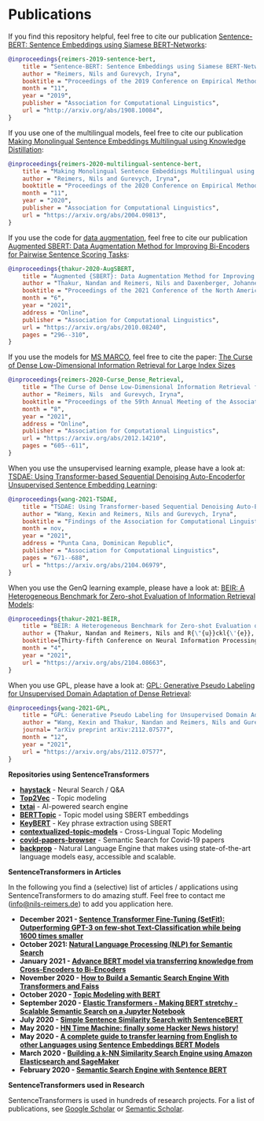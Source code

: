 # Publications

If you find this repository helpful, feel free to cite our publication [Sentence-BERT: Sentence Embeddings using Siamese BERT-Networks](https://arxiv.org/abs/1908.10084):
```bibtex 
@inproceedings{reimers-2019-sentence-bert,
    title = "Sentence-BERT: Sentence Embeddings using Siamese BERT-Networks",
    author = "Reimers, Nils and Gurevych, Iryna",
    booktitle = "Proceedings of the 2019 Conference on Empirical Methods in Natural Language Processing",
    month = "11",
    year = "2019",
    publisher = "Association for Computational Linguistics",
    url = "http://arxiv.org/abs/1908.10084",
}
```


If you use one of the multilingual models, feel free to cite our publication [Making Monolingual Sentence Embeddings Multilingual using Knowledge Distillation](https://arxiv.org/abs/2004.09813):
```bibtex 
@inproceedings{reimers-2020-multilingual-sentence-bert,
    title = "Making Monolingual Sentence Embeddings Multilingual using Knowledge Distillation",
    author = "Reimers, Nils and Gurevych, Iryna",
    booktitle = "Proceedings of the 2020 Conference on Empirical Methods in Natural Language Processing",
    month = "11",
    year = "2020",
    publisher = "Association for Computational Linguistics",
    url = "https://arxiv.org/abs/2004.09813",
}
```


If you use the code for [data augmentation](https://github.com/UKPLab/sentence-transformers/tree/master/examples/sentence_transformer/training/data_augmentation), feel free to cite our publication [Augmented SBERT: Data Augmentation Method for Improving Bi-Encoders for Pairwise Sentence Scoring Tasks](https://arxiv.org/abs/2010.08240):
```bibtex 
@inproceedings{thakur-2020-AugSBERT,
    title = "Augmented {SBERT}: Data Augmentation Method for Improving Bi-Encoders for Pairwise Sentence Scoring Tasks",
    author = "Thakur, Nandan and Reimers, Nils and Daxenberger, Johannes  and Gurevych, Iryna",
    booktitle = "Proceedings of the 2021 Conference of the North American Chapter of the Association for Computational Linguistics: Human Language Technologies",
    month = "6",
    year = "2021",
    address = "Online",
    publisher = "Association for Computational Linguistics",
    url = "https://arxiv.org/abs/2010.08240",
    pages = "296--310",
}
```

If you use the models for [MS MARCO](pretrained-models/msmarco-v2.md), feel free to cite the paper: [The Curse of Dense Low-Dimensional Information Retrieval for Large Index Sizes](https://arxiv.org/abs/2012.14210)
```bibtex
@inproceedings{reimers-2020-Curse_Dense_Retrieval,
    title = "The Curse of Dense Low-Dimensional Information Retrieval for Large Index Sizes",
    author = "Reimers, Nils  and Gurevych, Iryna",
    booktitle = "Proceedings of the 59th Annual Meeting of the Association for Computational Linguistics and the 11th International Joint Conference on Natural Language Processing (Volume 2: Short Papers)",
    month = "8",
    year = "2021",
    address = "Online",
    publisher = "Association for Computational Linguistics",
    url = "https://arxiv.org/abs/2012.14210",
    pages = "605--611",
}
```

When you use the unsupervised learning example, please have a look at: [TSDAE: Using Transformer-based Sequential Denoising Auto-Encoderfor Unsupervised Sentence Embedding Learning](https://arxiv.org/abs/2104.06979):
```bibtex 
@inproceedings{wang-2021-TSDAE,
    title = "TSDAE: Using Transformer-based Sequential Denoising Auto-Encoderfor Unsupervised Sentence Embedding Learning",
    author = "Wang, Kexin and Reimers, Nils and Gurevych, Iryna", 
    booktitle = "Findings of the Association for Computational Linguistics: EMNLP 2021",
    month = nov,
    year = "2021",
    address = "Punta Cana, Dominican Republic",
    publisher = "Association for Computational Linguistics",
    pages = "671--688",
    url = "https://arxiv.org/abs/2104.06979",
}
```

When you use the GenQ learning example, please have a look at: [BEIR: A Heterogeneous Benchmark for Zero-shot Evaluation of Information Retrieval Models](https://arxiv.org/abs/2104.08663):
```bibtex  
@inproceedings{thakur-2021-BEIR,
    title = "BEIR: A Heterogeneous Benchmark for Zero-shot Evaluation of Information Retrieval Models",
    author = {Thakur, Nandan and Reimers, Nils and R{\"{u}}ckl{\'{e}}, Andreas and Srivastava, Abhishek and Gurevych, Iryna}, 
    booktitle={Thirty-fifth Conference on Neural Information Processing Systems (NeurIPS 2021) - Datasets and Benchmarks Track (Round 2)},
    month = "4",
    year = "2021",
    url = "https://arxiv.org/abs/2104.08663",
}
```

When you use GPL, please have a look at: [GPL: Generative Pseudo Labeling for Unsupervised Domain Adaptation of Dense Retrieval](https://arxiv.org/abs/2112.07577):

```bibtex
@inproceedings{wang-2021-GPL,
    title = "GPL: Generative Pseudo Labeling for Unsupervised Domain Adaptation of Dense Retrieval",
    author = "Wang, Kexin and Thakur, Nandan and Reimers, Nils and Gurevych, Iryna", 
    journal= "arXiv preprint arXiv:2112.07577",
    month = "12",
    year = "2021",
    url = "https://arxiv.org/abs/2112.07577",
}
```

**Repositories using SentenceTransformers**
- **[haystack](https://github.com/deepset-ai/haystack)** - Neural Search / Q&A
- **[Top2Vec](https://github.com/ddangelov/Top2Vec)** - Topic modeling
- **[txtai](https://github.com/neuml/txtai)** - AI-powered search engine
- **[BERTTopic](https://github.com/MaartenGr/BERTopic)** - Topic model using SBERT embeddings
- **[KeyBERT](https://github.com/MaartenGr/KeyBERT)** - Key phrase extraction using SBERT
- **[contextualized-topic-models](https://github.com/MilaNLProc/contextualized-topic-models)** - Cross-Lingual Topic Modeling
- **[covid-papers-browser](https://github.com/gsarti/covid-papers-browser)** - Semantic Search for Covid-19 papers
- **[backprop](https://github.com/backprop-ai/backprop)** - Natural Language Engine that makes using state-of-the-art language models easy, accessible and scalable.


**SentenceTransformers in Articles**

In the following you find a (selective) list of articles / applications using SentenceTransformers to do amazing stuff. Feel free to contact me (info@nils-reimers.de) to add you application here. 
- **December 2021 - [Sentence Transformer Fine-Tuning (SetFit): Outperforming GPT-3 on few-shot Text-Classification while being 1600 times smaller](https://towardsdatascience.com/sentence-transformer-fine-tuning-setfit-outperforms-gpt-3-on-few-shot-text-classification-while-d9a3788f0b4e?gi=4bdbaff416e3)**
- **October 2021: [Natural Language Processing (NLP) for Semantic Search](https://www.pinecone.io/learn/nlp)**
- **January 2021 - [Advance BERT model via transferring knowledge from Cross-Encoders to Bi-Encoders](https://resources.experfy.com/ai-ml/bert-model-transferring-knowledge-cross-encoders-bi-encoders/)**
- **November 2020 - [How to Build a Semantic Search Engine With Transformers and Faiss](https://towardsdatascience.com/how-to-build-a-semantic-search-engine-with-transformers-and-faiss-dcbea307a0e8)**
- **October 2020 - [Topic Modeling with BERT](https://medium.com/data-science/topic-modeling-with-bert-779f7db187e6)**
- **September 2020 - [Elastic Transformers -
Making BERT stretchy - Scalable Semantic Search on a Jupyter Notebook](https://medium.com/@mihail.dungarov/elastic-transformers-ae011e8f5b88)**
- **July 2020 - [Simple Sentence Similarity Search with SentenceBERT](https://laptrinhx.com/simple-sentence-similarity-search-with-sentencebert-800684405/?fbclid=IwAR0rxdYS2DBGuHhijIRO_lsXqGc9BbjtDA-dDQM5Ng_StahT9xrHdRZuP9M)**
- **May 2020 - [HN Time Machine: finally some Hacker News history!](https://peltarion.com/blog/applied-ai/hacker-news-time-machine)**
- **May 2020 - [A complete guide to transfer learning from English to other Languages using Sentence Embeddings BERT Models](https://medium.com/data-science/a-complete-guide-to-transfer-learning-from-english-to-other-languages-using-sentence-embeddings-8c427f8804a9)**
- **March 2020 - [Building a k-NN Similarity Search Engine using Amazon Elasticsearch and SageMaker](https://medium.com/data-science/building-a-k-nn-similarity-search-engine-using-amazon-elasticsearch-and-sagemaker-98df18d883bd)**
- **February 2020 - [Semantic Search Engine with Sentence BERT](https://medium.com/@evergreenllc2020/semantic-search-engine-with-s-abbfb3cd9377)**


**SentenceTransformers used in Research**

SentenceTransformers is used in hundreds of research projects. For a list of publications, see [Google Scholar](https://scholar.google.com/scholar?oi=bibs&hl=de&cites=12599223809118664426) or [Semantic Scholar](https://www.semanticscholar.org/paper/Sentence-BERT%3A-Sentence-Embeddings-using-Siamese-Reimers-Gurevych/93d63ec754f29fa22572615320afe0521f7ec66d).
